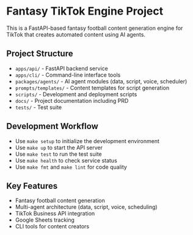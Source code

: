 # Fantasy TikTok Engine Project

This is a FastAPI-based fantasy football content generation engine for TikTok that creates automated content using AI agents.

## Project Structure
- `apps/api/` - FastAPI backend service
- `apps/cli/` - Command-line interface tools
- `packages/agents/` - AI agent modules (data, script, voice, scheduler)
- `prompts/templates/` - Content templates for script generation
- `scripts/` - Development and deployment scripts
- `docs/` - Project documentation including PRD
- `tests/` - Test suite

## Development Workflow
- Use `make setup` to initialize the development environment
- Use `make up` to start the API server
- Use `make test` to run the test suite
- Use `make health` to check service status
- Use `make fmt` and `make lint` for code quality

## Key Features
- Fantasy football content generation
- Multi-agent architecture (data, script, voice, scheduling)
- TikTok Business API integration
- Google Sheets tracking
- CLI tools for content creators